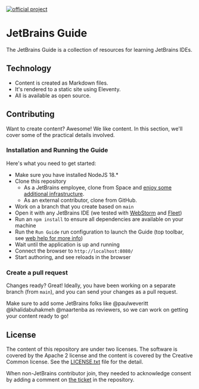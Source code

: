 [![official project](https://jb.gg/badges/official-flat-square.svg)](https://github.com/JetBrains)

# JetBrains Guide

The JetBrains Guide is a collection of resources for learning JetBrains IDEs.

## Technology

- Content is created as Markdown files.
- It's rendered to a static site using Eleventy.
- All is available as open source.

## Contributing

Want to create content? Awesome! We like content. In this section, we'll cover some of the practical details involved.

### Installation and Running the Guide

Here's what you need to get started:

- Make sure you have installed NodeJS 18.\*
- Clone this repository
  - As a JetBrains employee, clone from Space and [enjoy some additional infrastructure](https://jetbrains.team/p/jetbrains-guide/documents/Docs/a/Contributing-on-Space).
  - As an external contributor, clone from GitHub.
- Work on a branch that you create based on `main`
- Open it with any JetBrains IDE (we tested with [WebStorm](https://www.jetbrains.com/webstorm/) and [Fleet](https://www.jetbrains.com/fleet/))
- Run an `npm install` to ensure all dependencies are available on your machine
- Run the `Run Guide` run configuration to launch the Guide (top toolbar, see [web help for more info](https://www.jetbrains.com/help/webstorm/running-applications.html))
- Wait until the application is up and running
- Connect the browser to `http://localhost:8080/`
- Start authoring, and see reloads in the browser

### Create a pull request

Changes ready? Great! Ideally, you have been working on a separate branch (from `main`), and you can send your changes as a pull request.

Make sure to add some JetBrains folks like @paulweveritt @khalidabuhakmeh @maartenba as reviewers, so we can work on getting your content ready to go!

## License

The content of this repository are under two licenses. The software is covered by
the Apache 2 license and the content is covered by the Creative Common license.
See the [LICENSE.txt](LICENSE.txt) file for the detail.

When non-JetBrains contributor join, they needed to acknowledge consent by
adding a comment on [the ticket](https://github.com/JetBrains/guide/issues/7) in the repository.

